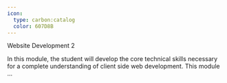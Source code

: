 ```yaml
---
icon:
  type: carbon:catalog
  color: 607D8B
---
```

Website Development 2

In this module, the student will develop the core technical skills necessary for a complete understanding of client side web development. This module  ... 
